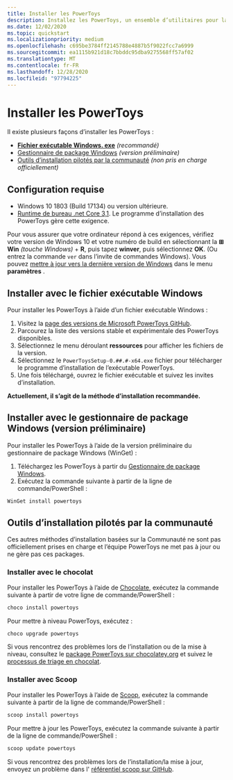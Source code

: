 ```yaml
---
title: Installer les PowerToys
description: Installez les PowerToys, un ensemble d’utilitaires pour la personnalisation de Windows 10, à l’aide d’un fichier exécutable ou d’un gestionnaire de package (WinGet, chocolaty, Scoop).
ms.date: 12/02/2020
ms.topic: quickstart
ms.localizationpriority: medium
ms.openlocfilehash: c695be3784ff2145788e4887b5f9022fcc7a6999
ms.sourcegitcommit: ea1115b921d18c7bbddc95dba9275568ff57af02
ms.translationtype: MT
ms.contentlocale: fr-FR
ms.lasthandoff: 12/28/2020
ms.locfileid: "97794225"
---
```

# <a name="install-powertoys"></a>Installer les PowerToys

Il existe plusieurs façons d’installer les PowerToys :

- **[Fichier exécutable Windows. exe](#install-with-windows-executable-file)** *(recommandé)*
- [Gestionnaire de package Windows](#install-with-windows-package-manager-preview) *(version préliminaire)*
- [Outils d’installation pilotés par la communauté](#community-driven-install-tools) *(non pris en charge officiellement)*

## <a name="requirements"></a>Configuration requise

- Windows 10 1803 (Build 17134) ou version ultérieure.
- [Runtime de bureau .net Core 3,1](https://dotnet.microsoft.com/download/dotnet-core/thank-you/runtime-desktop-3.1.4-windows-x64-installer). Le programme d’installation des PowerToys gère cette exigence.

Pour vous assurer que votre ordinateur répond à ces exigences, vérifiez votre version de Windows 10 et votre numéro de build en sélectionnant la **⊞ Win** *(touche Windows)*  +  **R**, puis tapez **winver**, puis sélectionnez **OK**. (Ou entrez la commande `ver` dans l’invite de commandes Windows). Vous pouvez [mettre à jour vers la dernière version de Windows](ms-settings:windowsupdate) dans le menu **paramètres** .

## <a name="install-with-windows-executable-file"></a>Installer avec le fichier exécutable Windows

Pour installer les PowerToys à l’aide d’un fichier exécutable Windows :

1. Visitez la [page des versions de Microsoft PowerToys GitHub](https://github.com/microsoft/PowerToys/releases/).
2. Parcourez la liste des versions stable et expérimentale des PowerToys disponibles.
3. Sélectionnez le menu déroulant **ressources** pour afficher les fichiers de la version.
4. Sélectionnez le `PowerToysSetup-0.##.#-x64.exe` fichier pour télécharger le programme d’installation de l’exécutable PowerToys.
5. Une fois téléchargé, ouvrez le fichier exécutable et suivez les invites d’installation.

**Actuellement, il s’agit de la méthode d’installation recommandée.**

## <a name="install-with-windows-package-manager-preview"></a>Installer avec le gestionnaire de package Windows (version préliminaire)

Pour installer les PowerToys à l’aide de la version préliminaire du gestionnaire de package Windows (WinGet) :

1. Téléchargez les PowerToys à partir du [Gestionnaire de package Windows](https://github.com/microsoft/winget-cli/releases).
2. Exécutez la commande suivante à partir de la ligne de commande/PowerShell :

```powershell
WinGet install powertoys
```

## <a name="community-driven-install-tools"></a>Outils d’installation pilotés par la communauté

Ces autres méthodes d’installation basées sur la Communauté ne sont pas officiellement prises en charge et l’équipe PowerToys ne met pas à jour ou ne gère pas ces packages.

### <a name="install-with-chocolatey"></a>Installer avec le chocolat

Pour installer les PowerToys à l’aide de [Chocolate](https://chocolatey.org/), exécutez la commande suivante à partir de votre ligne de commande/PowerShell :

```powershell
choco install powertoys
```

Pour mettre à niveau PowerToys, exécutez :

```powershell
choco upgrade powertoys
```

Si vous rencontrez des problèmes lors de l’installation ou de la mise à niveau, consultez le [package PowerToys sur chocolatey.org](https://chocolatey.org/packages/powertoys) et suivez le [processus de triage en chocolat](https://chocolatey.org/docs/package-triage-process).

### <a name="install-with-scoop"></a>Installer avec Scoop

Pour installer les PowerToys à l’aide de [Scoop](https://scoop.sh/), exécutez la commande suivante à partir de la ligne de commande/PowerShell :

```powershell
scoop install powertoys
```

Pour mettre à jour les PowerToys, exécutez la commande suivante à partir de la ligne de commande/PowerShell :

```powershell
scoop update powertoys
```

Si vous rencontrez des problèmes lors de l’installation/la mise à jour, envoyez un problème dans l' [référentiel scoop sur GitHub](https://github.com/lukesampson/scoop/issues).
